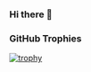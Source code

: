 ### Hi there 👋

<!--
### GitHub Stats

| <a href="#"><img align="center" src="https://github-readme-stats.vercel.app/api?username=Tsvetoslav88&show_icons=true&include_all_commits=true&hide_border=true" alt="GitHub Stats" /></a> | <a href="#"><img align="center" src="https://github-readme-stats.vercel.app/api/top-langs/?username=Tsvetoslav88&layout=compact&hide_border=true" /></a> |
| ------------- | ------------- |
-->
### GitHub Trophies

[![trophy](https://github-profile-trophy.vercel.app/?username=ryo-ma&theme=monokai)](https://github.com/ryo-ma/github-profile-trophy)

<!--
**Tsvetoslav88/Tsvetoslav88** is a ✨ _special_ ✨ repository because its `README.md` (this file) appears on your GitHub profile.

Here are some ideas to get you started:

- 🔭 I’m currently working on ...
- 🌱 I’m currently learning ...
- 👯 I’m looking to collaborate on ...
- 🤔 I’m looking for help with ...
- 💬 Ask me about ...
- 📫 How to reach me: ...
- 😄 Pronouns: ...
- ⚡ Fun fact: ...
-->
